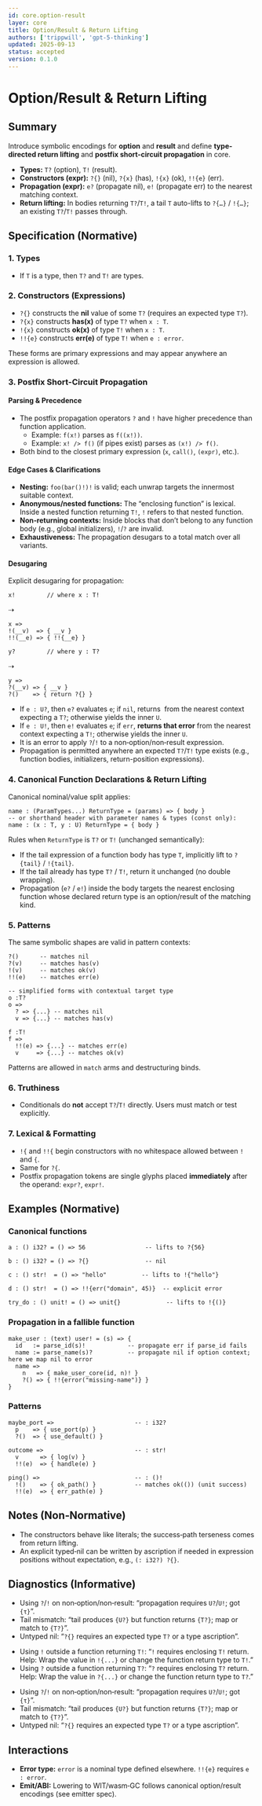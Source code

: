 ```yaml
---
id: core.option-result
layer: core
title: Option/Result & Return Lifting
authors: ['trippwill', 'gpt-5-thinking']
updated: 2025-09-13
status: accepted
version: 0.1.0
---
```

# Option/Result & Return Lifting

## Summary

Introduce symbolic encodings for **option** and **result** and define **type-directed return lifting** and **postfix short-circuit propagation** in core.

- **Types:** `T?` (option), `T!` (result).
- **Constructors (expr):** `?{}` (nil), `?{x}` (has), `!{x}` (ok), `!!{e}` (err).
- **Propagation (expr):** `e?` (propagate nil), `e!` (propagate err) to the nearest matching context.
- **Return lifting:** In bodies returning `T?`/`T!`, a tail `T` auto-lifts to `?{…}` / `!{…}`; an existing `T?`/`T!` passes through.

## Specification (Normative)

### 1. Types

- If `T` is a type, then `T?` and `T!` are types.

### 2. Constructors (Expressions)

- `?{}` constructs the **nil** value of some `T?` (requires an expected type `T?`).
- `?{x}` constructs **has(x)** of type `T?` when `x : T`.
- `!{x}` constructs **ok(x)** of type `T!` when `x : T`.
- `!!{e}` constructs **err(e)** of type `T!` when `e : error`.

These forms are primary expressions and may appear anywhere an expression is allowed.

### 3. Postfix Short-Circuit Propagation

#### Parsing & Precedence

- The postfix propagation operators `?` and `!` have higher precedence than function application.
  - Example: `f(x!)` parses as `f((x!))`.
  - Example: `x! /> f()` (if pipes exist) parses as `(x!) /> f()`.
- Both bind to the closest primary expression (`x`, `call()`, `(expr)`, etc.).

#### Edge Cases & Clarifications

- **Nesting:** `foo(bar()!)!` is valid; each unwrap targets the innermost suitable context.
- **Anonymous/nested functions:** The “enclosing function” is lexical. Inside a nested function returning `T!`, `!` refers to that nested function.
- **Non‑returning contexts:** Inside blocks that don’t belong to any function body (e.g., global initializers), `!`/`?` are invalid.
- **Exhaustiveness:** The propagation desugars to a total match over all variants.

#### Desugaring

Explicit desugaring for propagation:

```brim
x!         // where x : T!
```

⇢
```brim
x =>
!(__v)  => { __v }
!!(__e) => { !!{__e} }
```

```brim
y?         // where y : T?
```

⇢
```brim
y =>
?(__v) => { __v }
?()    => { return ?{} }
```

- If `e : U?`, then `e?` evaluates `e`; if `nil`, returns  from the nearest context expecting a `T?`; otherwise yields the inner `U`.
- If `e : U!`, then `e!` evaluates `e`; if `err`, **returns that error** from the nearest context expecting a `T!`; otherwise yields the inner `U`.
- It is an error to apply `?`/`!` to a non‑option/non‑result expression.
- Propagation is permitted anywhere an expected `T?`/`T!` type exists (e.g., function bodies, initializers, return-position expressions).

### 4. Canonical Function Declarations & Return Lifting

Canonical nominal/value split applies:

```brim
name : (ParamTypes...) ReturnType = (params) => { body }
-- or shorthand header with parameter names & types (const only):
name : (x : T, y : U) ReturnType = { body }
```

Rules when `ReturnType` is `T?` or `T!` (unchanged semantically):

- If the tail expression of a function body has type `T`, implicitly lift to `?{tail}` / `!{tail}`.
- If the tail already has type `T?` / `T!`, return it unchanged (no double wrapping).
- Propagation (`e?` / `e!`) inside the body targets the nearest enclosing function whose declared return type is an option/result of the matching kind.

### 5. Patterns

The same symbolic shapes are valid in pattern contexts:

```brim
?()      -- matches nil
?(v)     -- matches has(v)
!(v)     -- matches ok(v)
!!(e)    -- matches err(e)

-- simplified forms with contextual target type
o :T?
o =>
  ? => {...} -- matches nil
  v => {...} -- matches has(v)

f :T!
f =>
  !!(e) => {...} -- matches err(e)
  v     => {...} -- matches ok(v)
```

Patterns are allowed in `match` arms and destructuring binds.

### 6. Truthiness

- Conditionals do **not** accept `T?`/`T!` directly. Users must match or test explicitly.

### 7. Lexical & Formatting

- `!{` and `!!{` begin constructors with no whitespace allowed between `!` and `{`.
- Same for `?{`.
- Postfix propagation tokens are single glyphs placed **immediately** after the operand: `expr?`, `expr!`.

## Examples (Normative)

### Canonical functions

```brim
a : () i32? = () => 56                 -- lifts to ?{56}

b : () i32? = () => ?{}                -- nil

c : () str!  = () => "hello"          -- lifts to !{"hello"}

d : () str!  = () => !!{err("domain", 45)}  -- explicit error

try_do : () unit! = () => unit{}             -- lifts to !{()}
```

### Propagation in a fallible function

```brim
make_user : (text) user! = (s) => {
  id   := parse_id(s)!            -- propagate err if parse_id fails
  name := parse_name(s)?          -- propagate nil if option context; here we map nil to error
  name =>
    n   => { make_user_core(id, n)! }
    ?() => { !!{error("missing-name")} }
}
```

### Patterns

```brim
maybe_port =>                       -- : i32?
  p    => { use_port(p) }
  ?()  => { use_default() }

outcome =>                          -- : str!
  v      => { log(v) }
  !!(e)  => { handle(e) }

ping() =>                           -- : ()!
  !()    => { ok_path() }           -- matches ok(()) (unit success)
  !!(e)  => { err_path(e) }
```

## Notes (Non‑Normative)

- The constructors behave like literals; the success‑path terseness comes from return lifting.
- An explicit typed‑nil can be written by ascription if needed in expression positions without expectation, e.g., `(: i32?) ?{}`.

## Diagnostics (Informative)
- Using `?`/`!` on non‑option/non‑result: “propagation requires `U?`/`U!`; got `{τ}`”.
- Tail mismatch: “tail produces `{U?}` but function returns `{T?}`; map or match to `{T?}`”.
- Untyped nil: “`?{}` requires an expected type `T?` or a type ascription”.
+ Using `!` outside a function returning `T!`: “`!` requires enclosing `T!` return. Help: Wrap the value in `!{...}` or change the function return type to `T!`.”
+ Using `?` outside a function returning `T?`: “`?` requires enclosing `T?` return. Help: Wrap the value in `?{...}` or change the function return type to `T?`.”
- Using `?`/`!` on non‑option/non‑result: “propagation requires `U?`/`U!`; got `{τ}`”.
- Tail mismatch: “tail produces `{U?}` but function returns `{T?}`; map or match to `{T?}`”.
- Untyped nil: “`?{}` requires an expected type `T?` or a type ascription”.

## Interactions

- **Error type:** `error` is a nominal type defined elsewhere. `!!{e}` requires `e : error`.
- **Emit/ABI:** Lowering to WIT/wasm‑GC follows canonical option/result encodings (see emitter spec).

